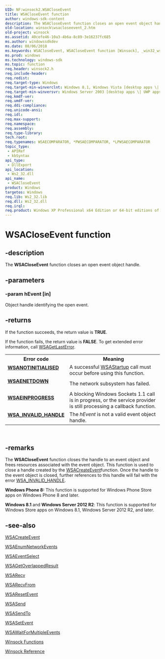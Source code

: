 ```yaml
---
UID: NF:winsock2.WSACloseEvent
title: WSACloseEvent function
author: windows-sdk-content
description: The WSACloseEvent function closes an open event object handle.
old-location: winsock\wsacloseevent_2.htm
old-project: winsock
ms.assetid: 40cefe46-10a3-4b6a-8c89-3e16237fc685
ms.author: windowssdkdev
ms.date: 08/06/2018
ms.keywords: WSACloseEvent, WSACloseEvent function [Winsock], _win32_wsacloseevent_2, winsock.wsacloseevent_2, winsock2/WSACloseEvent
ms.prod: windows
ms.technology: windows-sdk
ms.topic: function
req.header: winsock2.h
req.include-header: 
req.redist: 
req.target-type: Windows
req.target-min-winverclnt: Windows 8.1, Windows Vista [desktop apps \| UWP apps]
req.target-min-winversvr: Windows Server 2003 [desktop apps \| UWP apps]
req.kmdf-ver: 
req.umdf-ver: 
req.ddi-compliance: 
req.unicode-ansi: 
req.idl: 
req.max-support: 
req.namespace: 
req.assembly: 
req.type-library: 
tech.root: 
req.typenames: WSAECOMPARATOR, *PWSAECOMPARATOR, *LPWSAECOMPARATOR
topic_type:
 - APIRef
 - kbSyntax
api_type:
 - DllExport
api_location:
 - Ws2_32.dll
api_name:
 - WSACloseEvent
product: Windows
targetos: Windows
req.lib: Ws2_32.lib
req.dll: Ws2_32.dll
req.irql: 
req.product: Windows XP Professional x64 Edition or 64-bit editions of     Windows Server 2003
---
```


# WSACloseEvent function


## -description


The 
<b>WSACloseEvent</b> function closes an open event object handle.


## -parameters




### -param hEvent [in]

Object handle identifying the open event.


## -returns



If the function succeeds, the return value is <b>TRUE</b>.

If the function fails, the return value is <b>FALSE</b>. To get extended error information, call 
<a href="https://msdn.microsoft.com/39e41b66-44ed-46dc-bfc2-65228b669992">WSAGetLastError</a>.

<table>
<tr>
<th>Error code</th>
<th>Meaning</th>
</tr>
<tr>
<td width="40%">
<dl>
<dt><b><a href="windows_sockets_error_codes_2.htm">WSANOTINITIALISED</a></b></dt>
</dl>
</td>
<td width="60%">
A successful 
<a href="https://msdn.microsoft.com/08299592-867c-491d-9769-d16602133659">WSAStartup</a> call must occur before using this function.

</td>
</tr>
<tr>
<td width="40%">
<dl>
<dt><b><a href="windows_sockets_error_codes_2.htm">WSAENETDOWN</a></b></dt>
</dl>
</td>
<td width="60%">
The network subsystem has failed.

</td>
</tr>
<tr>
<td width="40%">
<dl>
<dt><b><a href="windows_sockets_error_codes_2.htm">WSAEINPROGRESS</a></b></dt>
</dl>
</td>
<td width="60%">
A blocking Windows Sockets 1.1 call is in progress, or the service provider is still processing a callback function.

</td>
</tr>
<tr>
<td width="40%">
<dl>
<dt><b><a href="windows_sockets_error_codes_2.htm">WSA_INVALID_HANDLE</a></b></dt>
</dl>
</td>
<td width="60%">
The <i>hEvent</i> is not a valid event object handle.

</td>
</tr>
</table>
 




## -remarks



The 
<b>WSACloseEvent</b> function closes the handle to an event object and frees resources associated with the event object. This function is used to close a handle created by the <a href="https://msdn.microsoft.com/cff3bc31-f34c-4bb2-9004-5ec31d0a704a">WSACreateEvent</a>function. Once the handle to the  event object is closed, further references to this handle will fail with the error 
<a href="windows_sockets_error_codes_2.htm">WSA_INVALID_HANDLE</a>.

<b>Windows Phone 8:</b> This function is supported for Windows Phone Store apps on Windows Phone 8 and later.

<b>Windows 8.1</b> and <b>Windows Server 2012 R2</b>: This function is supported for Windows Store apps on Windows 8.1, Windows Server 2012 R2, and later.




## -see-also




<a href="https://msdn.microsoft.com/cff3bc31-f34c-4bb2-9004-5ec31d0a704a">WSACreateEvent</a>



<a href="https://msdn.microsoft.com/2e6abccd-c82c-4a6b-8720-259986ac9984">WSAEnumNetworkEvents</a>



<a href="https://msdn.microsoft.com/f98a71e4-47fb-47a4-b37e-e4cc801a8f98">WSAEventSelect</a>



<a href="https://msdn.microsoft.com/3c43ccfd-0fe7-4ecc-9517-e0a1c448f7e4">WSAGetOverlappedResult</a>



<a href="https://msdn.microsoft.com/bfe66e11-e9a7-4321-ad55-3141113e9a03">WSARecv</a>



<a href="https://msdn.microsoft.com/8617dbb8-0e4e-4cd3-9597-5d20de6778f6">WSARecvFrom</a>



<a href="https://msdn.microsoft.com/99a8b0f3-977f-44cd-a224-0819d7513c90">WSAResetEvent</a>



<a href="https://msdn.microsoft.com/764339e6-a1ac-455d-8ebd-ad0fa50dc3b0">WSASend</a>



<a href="https://msdn.microsoft.com/e3a11522-871c-4d6b-a2e6-ca91ffc2b698">WSASendTo</a>



<a href="https://msdn.microsoft.com/8a3f41fe-77da-4e4e-975d-00eec7c11446">WSASetEvent</a>



<a href="https://msdn.microsoft.com/7a978ade-6323-455b-b655-f372f4bcadc8">WSAWaitForMultipleEvents</a>



<a href="https://msdn.microsoft.com/edafb5f9-09fe-4f8e-9651-4002b6f622f4">Winsock Functions</a>



<a href="https://msdn.microsoft.com/baae2bf9-f505-4365-b60e-e3247a0218c8">Winsock Reference</a>
 

 

